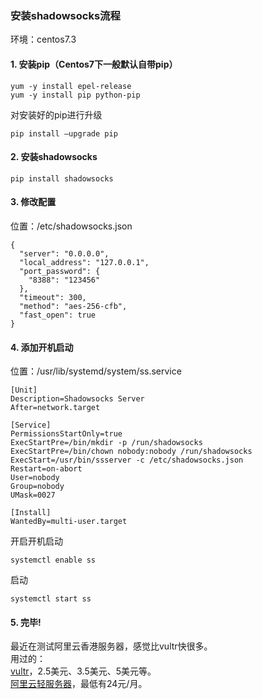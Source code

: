 ### 安装shadowsocks流程

环境：centos7.3  

#### 1. 安装pip（Centos7下一般默认自带pip）  
```
yum -y install epel-release
yum -y install pip python-pip
```
对安装好的pip进行升级
```
pip install –upgrade pip
```
#### 2. 安装shadowsocks
```
pip install shadowsocks
```
#### 3. 修改配置  
位置：/etc/shadowsocks.json  
```
{
  "server": "0.0.0.0",
  "local_address": "127.0.0.1",
  "port_password": {
    "8388": "123456"
  },
  "timeout": 300,
  "method": "aes-256-cfb",
  "fast_open": true
}
```
#### 4. 添加开机启动  
位置：/usr/lib/systemd/system/ss.service  
```
[Unit]
Description=Shadowsocks Server
After=network.target

[Service]
PermissionsStartOnly=true
ExecStartPre=/bin/mkdir -p /run/shadowsocks
ExecStartPre=/bin/chown nobody:nobody /run/shadowsocks
ExecStart=/usr/bin/ssserver -c /etc/shadowsocks.json
Restart=on-abort
User=nobody
Group=nobody
UMask=0027

[Install]
WantedBy=multi-user.target

```
开启开机启动
```
systemctl enable ss
```
启动
```
systemctl start ss
```

#### 5. 完毕!

最近在测试阿里云香港服务器，感觉比vultr快很多。  
用过的：  
[vultr](https://www.vultr.com)，2.5美元、3.5美元、5美元等。  
[阿里云轻服务器](https://www.aliyun.com/product/swas)，最低有24元/月。  

